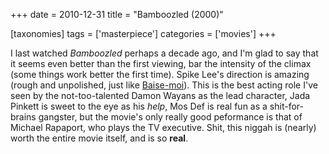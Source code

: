 +++
date = 2010-12-31
title = "Bamboozled (2000)"

[taxonomies]
tags = ['masterpiece']
categories = ['movies']
+++

I last watched *Bamboozled* perhaps a decade ago, and I\'m glad to say
that it seems even better than the first viewing, bar the intensity of
the climax (some things work better the first time). Spike Lee\'s
direction is amazing (rough and unpolished, just like [Baise-moi]). This
is the best acting role I\'ve seen by the not-too-talented Damon Wayans
as the lead character, Jada Pinkett is sweet to the eye as his *help*,
Mos Def is real fun as a shit-for-brains gangster, but the movie\'s only
really good peformance is that of Michael Rapaport, who plays the TV
executive. Shit, this niggah is (nearly) worth the entire movie itself,
and is so **real**.

  [Baise-moi]: http://movies.tshepang.net/baise-moi-2000
